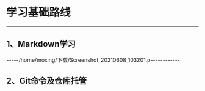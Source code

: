 # 学习基础路线
--------------
## 1、Markdown学习
-----/home/moxing/下载/Screenshot_20210608_103201.p------------
## 2、Git命令及仓库托管

